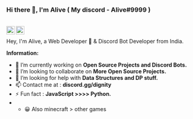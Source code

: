 ### Hi there 👋, I'm Alive ( My discord - Alive#9999 )

<br/>
<a href="https://www.instagram.com/aliveislive/">
  <img align="left" alt="Alive's Instagram" width="22px" src="https://cdn.jsdelivr.net/npm/simple-icons@v3/icons/instagram.svg" />
</a>
<a href="https://discord.com/users/834315488473120788">
    <img align ="left" alt="Alive's Discord" width="22px" src ="https://cdn.jsdelivr.net/npm/simple-icons@v3/icons/discord.svg" />
  </a>
 
<br/>

Hey, I'm Alive, a Web Developer 🚀 & Discord Bot Developer from India.

 **Information:**

- 🔭 I’m currently working on  **Open Source Projects and Discord Bots.**
- 👯 I’m looking to collaborate on **More Open Source Projects.**
- 🤔 I’m looking for help with  **Data Structures and DP stuff.**
- 📫 Contact me at :  **discord.gg/dignity**
- ⚡ Fun fact : **JavaScript >>>> Python.**
- - 😀 Also minecraft > other games

